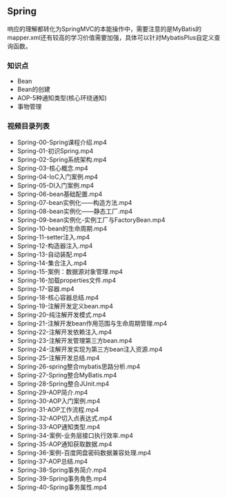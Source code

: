 ## Spring

响应的理解都转化为SpringMVC的本能操作中，需要注意的是MyBatis的mapper.xml还有较高的学习价值需要加强，具体可以针对MybatisPlus自定义查询函数。

### 知识点
- Bean
- Bean的创建
- AOP-5种通知类型(核心环绕通知)
- 事物管理

### 视频目录列表

- Spring-00-Spring课程介绍.mp4
- Spring-01-初识Spring.mp4
- Spring-02-Spring系统架构.mp4
- Spring-03-核心概念.mp4
- Spring-04-IoC入门案例.mp4
- Spring-05-DI入门案例.mp4
- Spring-06-bean基础配置.mp4
- Spring-07-bean实例化——构造方法.mp4
- Spring-08-bean实例化——静态工厂.mp4
- Spring-09-bean实例化-实例工厂与FactoryBean.mp4
- Spring-10-bean的生命周期.mp4
- Spring-11-setter注入.mp4
- Spring-12-构造器注入.mp4
- Spring-13-自动装配.mp4
- Spring-14-集合注入.mp4
- Spring-15-案例：数据源对象管理.mp4
- Spring-16-加载properties文件.mp4
- Spring-17-容器.mp4
- Spring-18-核心容器总结.mp4
- Spring-19-注解开发定义bean.mp4
- Spring-20-纯注解开发模式.mp4
- Spring-21-注解开发bean作用范围与生命周期管理.mp4
- Spring-22-注解开发依赖注入.mp4
- Spring-23-注解开发管理第三方bean.mp4
- Spring-24-注解开发实现为第三方bean注入资源.mp4
- Spring-25-注解开发总结.mp4
- Spring-26-spring整合mybatis思路分析.mp4
- Spring-27-Spring整合MyBatis.mp4
- Spring-28-Spring整合JUnit.mp4
- Spring-29-AOP简介.mp4
- Spring-30-AOP入门案例.mp4
- Spring-31-AOP工作流程.mp4
- Spring-32-AOP切入点表达式.mp4
- Spring-33-AOP通知类型.mp4
- Spring-34-案例-业务层接口执行效率.mp4
- Spring-35-AOP通知获取数据.mp4
- Spring-36-案例-百度网盘密码数据兼容处理.mp4
- Spring-37-AOP总结.mp4
- Spring-38-Spring事务简介.mp4
- Spring-39-Spring事务角色.mp4
- Spring-40-Spring事务属性.mp4